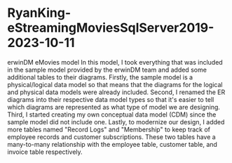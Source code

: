 # RyanKing-eStreamingMoviesSqlServer2019-2023-10-11
erwinDM eMovies model
In this model, I took everything that was included in the sample model provided by the erwinDM team and added some additional tables to their diagrams.
Firstly, the sample model is a physical/logical data model so that means that the diagrams for the logical and physical data models were already included.
Second, I renamed the ER diagrams into their respective data model types so that it's easier to tell which diagrams are represented as what type of model we are designing.
Third, I started creating my own conceptual data model (CDM) since the sample model did not include one.
Lastly, to modernize our design, I added more tables named "Record Logs" and "Membership" to keep track of employee records and customer subscriptions. These two tables have a many-to-many relationship with the employee table, customer table, and invoice table respectively.
